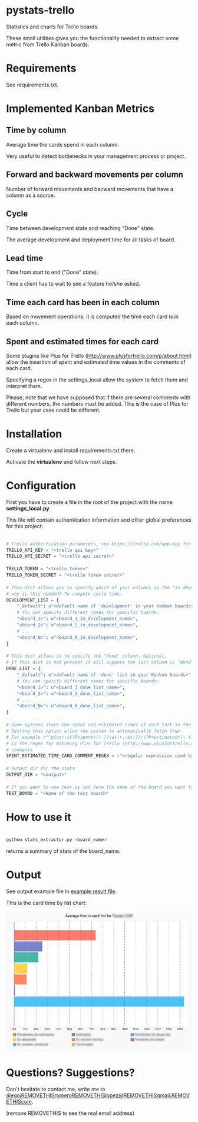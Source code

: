 # pystats-trello

Statistics and charts for Trello boards.

These small utilities gives you the functionality needed to extract some metric from Trello Kanban boards.

# Requirements

See requirements.txt.


# Implemented Kanban Metrics

## Time by column

Average time the cards spend in each column.

Very useful to detect bottlenecks in your management process or project.

## Forward and backward movements per column

Number of forward movements and bacward movements that have a column as a source.

## Cycle

Time between development state and reaching "Done" state.

The average development and deployment time for all tasks of board.

## Lead time

Time from start to end ("Done" state).

Time a client has to wait to see a feature he/she asked.

## Time each card has been in each column

Based on movement operations, it is computed the time each card is in each column.

## Spent and estimated times for each card

Some plugins like Plus for Trello (http://www.plusfortrello.com/p/about.html)
allow the insertion of spent and estimated time values in the comments of each
card.

Specifying a regex in the settings_local allow the system to fetch them and
interpret them.

Please, note that we have supposed that if there are several comments with different
numbers, the numbers must be added. This is the case of Plus for Trello but your
case could be different.

# Installation

Create a virtualenv and install requirements.txt there.

Activate the **virtualenv** and follow next steps.


# Configuration

First you have to create a file in the root of the project with the name **settings_local.py**.

This file will contain authentication information and other global preferences for this project:

```python

# Trello authentication parameters, see https://trello.com/app-key for more information
TRELLO_API_KEY = "<trello api key>"
TRELLO_API_SECRET = "<trello api secret>"

TRELLO_TOKEN = "<trello token>"
TRELLO_TOKEN_SECRET = "<trello token secret>"

# This dict allows you to specify which of your columns is the "in development" column
# why is this needed? To compute cycle time.
DEVELOPMENT_LIST = {
    "_default": u"<default name of 'development' in your Kanban boards>",
    # You can specify different names for specific boards:
    "<board_1>": u"<board_1_in_development_name>",
    "<board_2>": u"<board_2_in_development_name>",
    # ...
    "<board_N>": u"<board_N_in_development_name>",
}

# This dict allows us to specify the "done" column. Optional.
# If this dict is not present it will suppose the last column is "done" column.
DONE_LIST = {
    "_default": u"<default name of 'done' list in your Kanban boards>",
    # You can specify different names for specific boards:
    "<board_1>": u"<board_1_done_list_name>",
    "<board_2>": u"<board_2_done_list_name>",
    # ...
    "<board_N>": u"<board_N_done_list_name>",
}

# Some systems store the spent and estimated times of each task in the card comments.
# Setting this option allow the system to automatically fetch them.
# For example r"^plus!\s(?P<spent>(\-)?\d+(\.\d+)?)/(?P<estimated>(\-)?\d+(\.\d+)?)"
# is the regex for matching Plus for Trello (http://www.plusfortrello.com/p/about.html)
# comments
SPENT_ESTIMATED_TIME_CARD_COMMENT_REGEX = r"<regular expression used by plugin>"

# Output dir for the stats
OUTPUT_DIR = "<output>"

# If you want to use test.py set here the name of the board you want to query
TEST_BOARD = "<Name of the test board>"
```


# How to use it

```python

python stats_extractor.py <board_name>

```

returns a summary of stats of the board_name.

# Output

See output example file in [example result file](result-examples/results-for-board-example-datetime.txt).

This is the card time by list chart:

![Average time by list for board cards](result-examples/results-time-by-list-example.png)

# Questions? Suggestions?

Don't hesitate to contact me, write me to diegojREMOVETHISromeroREMOVETHISlopez@REMOVETHISgmail.REMOVETHIScom.

(remove REMOVETHIS to see the real email address)
